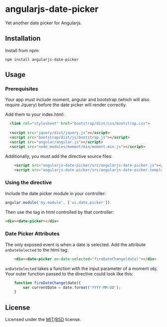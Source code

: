 # angularjs-date-picker
Yet another date picker for Angularjs.

## Installation

Install from npm:
	
	npm install angularjs-date-picker

## Usage

### Prerequisites
Your app must include moment, angular and bootstrap (which will also require Jquery) before the date picker will render correctly.

Add them to your index.html:
```html
  <link rel="stylesheet" href="bootstrap/dist/css/bootstrap.css">
  
  <script src="jquery/dist/jquery.js"></script>
  <script src="bootstrap/dist/js/bootstrap.js"></script>
  <script src="angular/angular.js"></script>
  <script src="node_modules/moment/min/moment.min.js"></script>
```

Additionally, you must add the directive source files:
```html
	<script src="angularjs-date-picker/src/angularjs-date-picker.js"></script>
	<script src="angularjs-date-picker/src/angularjs-date-picker.template.js"></script>
```

### Using the directive
Include the date picker module in your controller:
```javascript
angular.module('my.module', ['ui.date.picker'])
```

Then use the tag in html controlled by that controller:
```html
<div><date-picker></div>
```

### Date Picker Attributes
The only exposed event is when a date is selected. Add the attribute `onDateSelected` to the html tag:
```html
	<div><date-picker on-date-selected="fireDateChange(date)"></div>
```

`onDateSelected` takes a function with the input parameter of a moment obj. Your outer function passed to the directive could look like this:
```javascript
	function fireDateChange(date){
		var currentDate = date.format('YYYY-MM-DD');
	}
```

## License
Licensed under the [MIT](http://opensource.org/licenses/MIT)/[BSD](http://opensource.org/licenses/BSD-3-Clause) license.